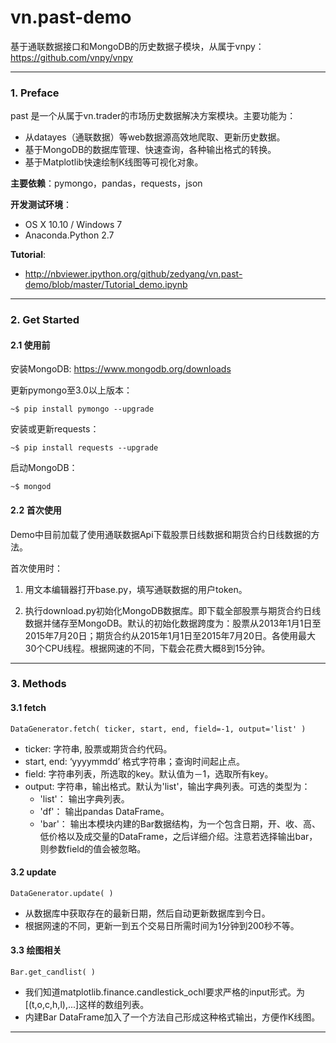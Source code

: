# vn.past-demo
基于通联数据接口和MongoDB的历史数据子模块，从属于vnpy：https://github.com/vnpy/vnpy


---

### 1. Preface
past 是一个从属于vn.trader的市场历史数据解决方案模块。主要功能为：

* 从datayes（通联数据）等web数据源高效地爬取、更新历史数据。
* 基于MongoDB的数据库管理、快速查询，各种输出格式的转换。
* 基于Matplotlib快速绘制K线图等可视化对象。

**主要依赖**：pymongo，pandas，requests，json

**开发测试环境**：

* OS X 10.10 / Windows 7
* Anaconda.Python 2.7

**Tutorial**:

* http://nbviewer.ipython.org/github/zedyang/vn.past-demo/blob/master/Tutorial_demo.ipynb


---

### 2. Get Started

#### 2.1   使用前

安装MongoDB: https://www.mongodb.org/downloads


更新pymongo至3.0以上版本：


	~$ pip install pymongo --upgrade
    
    
安装或更新requests：

    ~$ pip install requests --upgrade
    
启动MongoDB：

    ~$ mongod

#### 2.2   首次使用
Demo中目前加载了使用通联数据Api下载股票日线数据和期货合约日线数据的方法。

首次使用时：

1. 用文本编辑器打开base.py，填写通联数据的用户token。

2. 执行download.py初始化MongoDB数据库。即下载全部股票与期货合约日线数据并储存至MongoDB。默认的初始化数据跨度为：股票从2013年1月1日至2015年7月20日；期货合约从2015年1月1日至2015年7月20日。各使用最大30个CPU线程。根据网速的不同，下载会花费大概8到15分钟。

---

### 3. Methods

#### 3.1 fetch

	DataGenerator.fetch( ticker, start, end, field=-1, output='list' )
	
* ticker: 字符串, 股票或期货合约代码。
* start, end: ‘yyyymmdd’ 格式字符串；查询时间起止点。
* field: 字符串列表，所选取的key。默认值为－1，选取所有key。
* output: 字符串，输出格式。默认为'list'，输出字典列表。可选的类型为：
	* 'list'： 输出字典列表。
    * 'df'： 输出pandas DataFrame。
    * 'bar'： 输出本模块内建的Bar数据结构，为一个包含日期，开、收、高、低价格以及成交量的DataFrame，之后详细介绍。注意若选择输出bar，则参数field的值会被忽略。
        
#### 3.2 update

	DataGenerator.update( )
	
* 从数据库中获取存在的最新日期，然后自动更新数据库到今日。
* 根据网速的不同，更新一到五个交易日所需时间为1分钟到200秒不等。
    
#### 3.3 绘图相关

	Bar.get_candlist( )

* 我们知道matplotlib.finance.candlestick_ochl要求严格的input形式。为[(t,o,c,h,l),...]这样的数组列表。
* 内建Bar DataFrame加入了一个方法自己形成这种格式输出，方便作K线图。

    
---